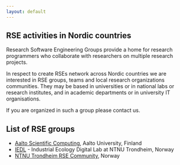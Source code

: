 ```yaml
---
layout: default
---
```


## RSE activities in Nordic countries

Research Software Engineering Groups provide a home
for research programmers who collaborate with researchers on multiple
research projects.

In respect to create RSEs network across Nordic countries we are
interested in RSE groups, teams and local research organizations communities.
They may be based in universities or in national labs or research
institutes, and in academic departments or in university IT organisations.

If you are organized in such a group please contact us.


## List of RSE groups

* [Aalto Scientific Computing](https://scicomp.aalto.fi/rse/), Aalto University, Finland
* [IEDL](https://iedl.no) - Industrial Ecology Digital Lab at NTNU Trondheim, Norway
* [NTNU Trondheim RSE Community](http://rse.org.ntnu.no/), Norway
